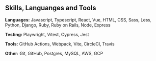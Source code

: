 ## Skills, Languanges and Tools

**Languages:**
Javascript, Typescript, React, Vue, HTML, CSS, Sass, Less, Python, Django, Ruby, Ruby on Rails, Node, Express

**Testing:**
Playwright, Vitest, Cypress, Jest

**Tools:**
GitHub Actions, Webpack, Vite, CircleCI, Travis

**Other:**
Git, GitHub, Postgres, MySQL, AWS, GCP
